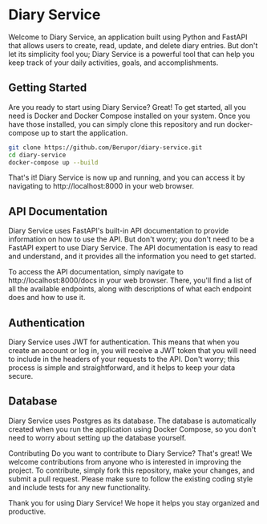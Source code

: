 # Diary Service

Welcome to Diary Service, an application built using Python and FastAPI that allows users to create, read, update, and delete diary entries. But don't let its simplicity fool you; Diary Service is a powerful tool that can help you keep track of your daily activities, goals, and accomplishments.

## Getting Started
Are you ready to start using Diary Service? Great! To get started, all you need is Docker and Docker Compose installed on your system. Once you have those installed, you can simply clone this repository and run docker-compose up to start the application.

```bash
git clone https://github.com/Berupor/diary-service.git
cd diary-service
docker-compose up --build
```

That's it! Diary Service is now up and running, and you can access it by navigating to http://localhost:8000 in your web browser.

## API Documentation
Diary Service uses FastAPI's built-in API documentation to provide information on how to use the API. But don't worry; you don't need to be a FastAPI expert to use Diary Service. The API documentation is easy to read and understand, and it provides all the information you need to get started.

To access the API documentation, simply navigate to http://localhost:8000/docs in your web browser. There, you'll find a list of all the available endpoints, along with descriptions of what each endpoint does and how to use it.

## Authentication
Diary Service uses JWT for authentication. This means that when you create an account or log in, you will receive a JWT token that you will need to include in the headers of your requests to the API. Don't worry; this process is simple and straightforward, and it helps to keep your data secure.

## Database
Diary Service uses Postgres as its database. The database is automatically created when you run the application using Docker Compose, so you don't need to worry about setting up the database yourself.

Contributing
Do you want to contribute to Diary Service? That's great! We welcome contributions from anyone who is interested in improving the project. To contribute, simply fork this repository, make your changes, and submit a pull request. Please make sure to follow the existing coding style and include tests for any new functionality.

Thank you for using Diary Service! We hope it helps you stay organized and productive.
